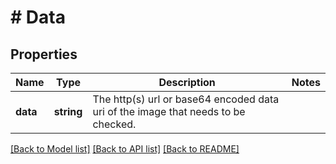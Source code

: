 # # Data

## Properties

Name | Type | Description | Notes
------------ | ------------- | ------------- | -------------
**data** | **string** | The http(s) url or base64 encoded data uri of the image that needs to be checked. |

[[Back to Model list]](../../README.md#models) [[Back to API list]](../../README.md#endpoints) [[Back to README]](../../README.md)

